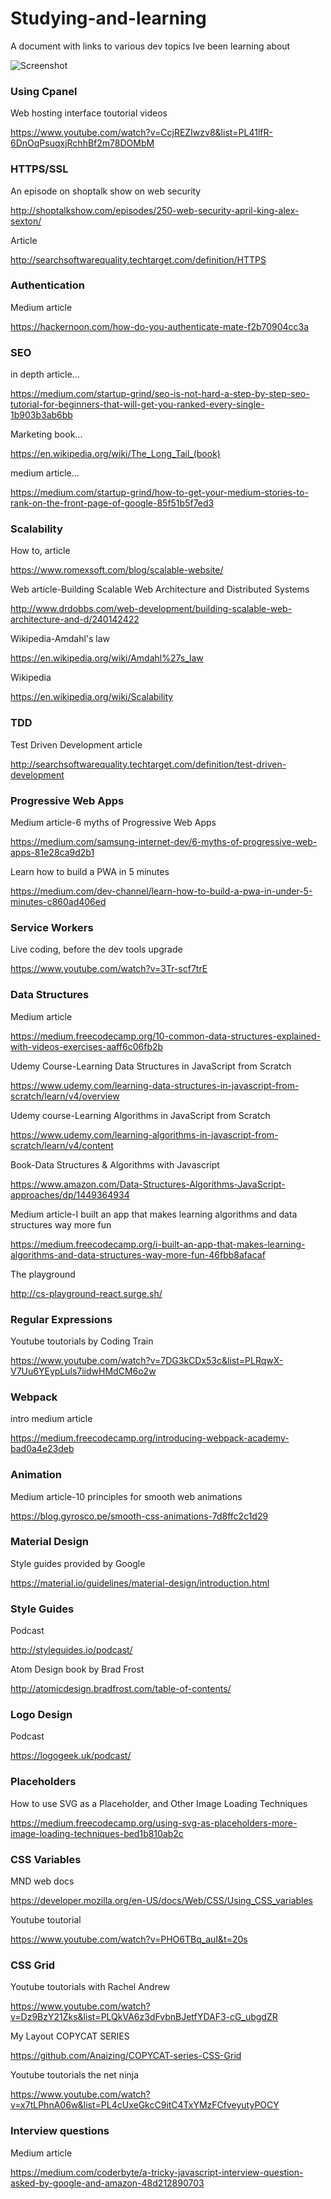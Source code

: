 # Studying-and-learning
A document with links to various dev topics Ive been learning about

![Screenshot](studying.jpg)

### Using Cpanel
Web hosting interface toutorial videos

https://www.youtube.com/watch?v=CcjREZIwzv8&list=PL41lfR-6DnOqPsuqxjRchhBf2m78DOMbM

### HTTPS/SSL
An episode on shoptalk show on web security

http://shoptalkshow.com/episodes/250-web-security-april-king-alex-sexton/

Article

http://searchsoftwarequality.techtarget.com/definition/HTTPS

### Authentication

Medium article

https://hackernoon.com/how-do-you-authenticate-mate-f2b70904cc3a

### SEO
in depth article... 

https://medium.com/startup-grind/seo-is-not-hard-a-step-by-step-seo-tutorial-for-beginners-that-will-get-you-ranked-every-single-1b903b3ab6bb

Marketing book...

https://en.wikipedia.org/wiki/The_Long_Tail_(book)

medium article...

https://medium.com/startup-grind/how-to-get-your-medium-stories-to-rank-on-the-front-page-of-google-85f51b5f7ed3

### Scalability
How to, article

https://www.romexsoft.com/blog/scalable-website/

Web article-Building Scalable Web Architecture and Distributed Systems

http://www.drdobbs.com/web-development/building-scalable-web-architecture-and-d/240142422

Wikipedia-Amdahl's law

https://en.wikipedia.org/wiki/Amdahl%27s_law

Wikipedia

https://en.wikipedia.org/wiki/Scalability

### TDD
Test Driven Development article

http://searchsoftwarequality.techtarget.com/definition/test-driven-development

### Progressive Web Apps
Medium article-6 myths of Progressive Web Apps

https://medium.com/samsung-internet-dev/6-myths-of-progressive-web-apps-81e28ca9d2b1

Learn how to build a PWA in 5 minutes

https://medium.com/dev-channel/learn-how-to-build-a-pwa-in-under-5-minutes-c860ad406ed

### Service Workers
Live coding, before the dev tools upgrade

https://www.youtube.com/watch?v=3Tr-scf7trE


### Data Structures
Medium article

https://medium.freecodecamp.org/10-common-data-structures-explained-with-videos-exercises-aaff6c06fb2b

Udemy Course-Learning Data Structures in JavaScript from Scratch

https://www.udemy.com/learning-data-structures-in-javascript-from-scratch/learn/v4/overview

Udemy course-Learning Algorithms in JavaScript from Scratch

https://www.udemy.com/learning-algorithms-in-javascript-from-scratch/learn/v4/content

Book-Data Structures & Algorithms with Javascript

https://www.amazon.com/Data-Structures-Algorithms-JavaScript-approaches/dp/1449364934

Medium article-I built an app that makes learning algorithms and data structures way more fun

https://medium.freecodecamp.org/i-built-an-app-that-makes-learning-algorithms-and-data-structures-way-more-fun-46fbb8afacaf

The playground

http://cs-playground-react.surge.sh/

### Regular Expressions

Youtube toutorials by Coding Train

https://www.youtube.com/watch?v=7DG3kCDx53c&list=PLRqwX-V7Uu6YEypLuls7iidwHMdCM6o2w

### Webpack
intro medium article

https://medium.freecodecamp.org/introducing-webpack-academy-bad0a4e23deb

### Animation
Medium article-10 principles for smooth web animations

https://blog.gyrosco.pe/smooth-css-animations-7d8ffc2c1d29

### Material Design
Style guides provided by Google

https://material.io/guidelines/material-design/introduction.html

### Style Guides
Podcast

http://styleguides.io/podcast/

Atom Design book by Brad Frost

http://atomicdesign.bradfrost.com/table-of-contents/

### Logo Design

Podcast

https://logogeek.uk/podcast/

### Placeholders

How to use SVG as a Placeholder, and Other Image Loading Techniques

https://medium.freecodecamp.org/using-svg-as-placeholders-more-image-loading-techniques-bed1b810ab2c

### CSS Variables
MND web docs

https://developer.mozilla.org/en-US/docs/Web/CSS/Using_CSS_variables

Youtube toutorial

https://www.youtube.com/watch?v=PHO6TBq_auI&t=20s

### CSS Grid
Youtube toutorials with Rachel Andrew

https://www.youtube.com/watch?v=Dz9BzY21Zks&list=PLQkVA6z3dFvbnBJetfYDAF3-cG_ubgdZR

My Layout COPYCAT SERIES

https://github.com/Anaizing/COPYCAT-series-CSS-Grid

Youtube toutorials the net ninja

https://www.youtube.com/watch?v=x7tLPhnA06w&list=PL4cUxeGkcC9itC4TxYMzFCfveyutyPOCY

### Interview questions
Medium article

https://medium.com/coderbyte/a-tricky-javascript-interview-question-asked-by-google-and-amazon-48d212890703
